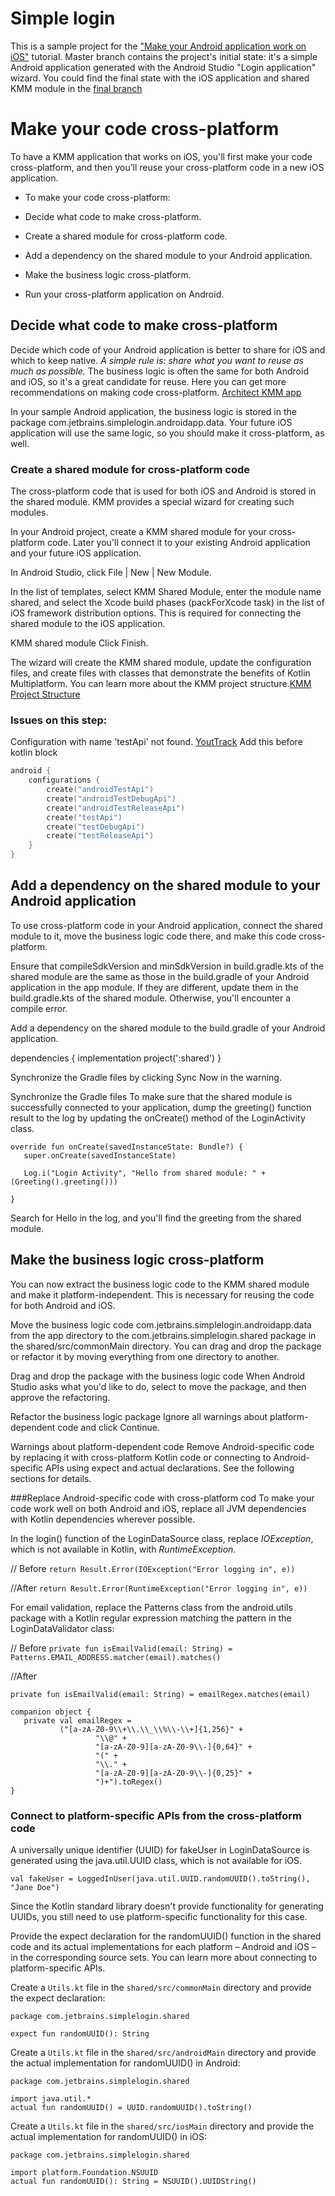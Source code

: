 # Simple login

This is a sample project for the ["Make your Android application work on iOS"](https://kotlinlang.org/docs/mobile/integrate-in-existing-app.html) tutorial. Master branch contains the project's initial state: it's a simple Android application generated with the Android Studio "Login application" wizard. You could find the final state with the iOS application and shared KMM module in the [final branch](https://github.com/Kotlin/kmm-integration-sample/tree/final)


# Make your code cross-platform 
To have a KMM application that works on iOS, you'll first make your code cross-platform, and then you’ll reuse your cross-platform code in a new iOS application.

- To make your code cross-platform:

- Decide what code to make cross-platform.

- Create a shared module for cross-platform code.

- Add a dependency on the shared module to your Android application.

- Make the business logic cross-platform.

- Run your cross-platform application on Android.

## Decide what code to make cross-platform

Decide which code of your Android application is better to share for iOS and which to keep native. *A simple rule is: share what you want to reuse as much as possible.* The business logic is often the same for both Android and iOS, so it's a great candidate for reuse. Here you can get more recommendations on making code cross-platform. [Architect KMM app](https://kotlinlang.org/docs/mobile/architect-kmm-app.html)

In your sample Android application, the business logic is stored in the package com.jetbrains.simplelogin.androidapp.data. Your future iOS application will use the same logic, so you should make it cross-platform, as well.

### Create a shared module for cross-platform code
The cross-platform code that is used for both iOS and Android is stored in the shared module. KMM provides a special wizard for creating such modules.

In your Android project, create a KMM shared module for your cross-platform code. Later you'll connect it to your existing Android application and your future iOS application.

In Android Studio, click File | New | New Module.

In the list of templates, select KMM Shared Module, enter the module name shared, and select the Xcode build phases (packForXcode task) in the list of iOS framework distribution options.
This is required for connecting the shared module to the iOS application.

KMM shared module
Click Finish.

The wizard will create the KMM shared module, update the configuration files, and create files with classes that demonstrate the benefits of Kotlin Multiplatform. You can learn more about the KMM project structure.[KMM Project Structure](https://kotlinlang.org/docs/mobile/discover-kmm-project.html)

### Issues on this step:

Configuration with name 'testApi' not found. [YoutTrack](https://youtrack.jetbrains.com/issue/KT-43944)
Add this before kotlin block
``` kotlin
android {
    configurations {
        create("androidTestApi")
        create("androidTestDebugApi")
        create("androidTestReleaseApi")
        create("testApi")
        create("testDebugApi")
        create("testReleaseApi")
    }
}
```


## Add a dependency on the shared module to your Android application
To use cross-platform code in your Android application, connect the shared module to it, move the business logic code there, and make this code cross-platform.

Ensure that compileSdkVersion and minSdkVersion in build.gradle.kts of the shared module are the same as those in the build.gradle of your Android application in the app module.
If they are different, update them in the build.gradle.kts of the shared module. Otherwise, you'll encounter a compile error.

Add a dependency on the shared module to the build.gradle of your Android application.

dependencies {
    implementation project(':shared')
}
 
Synchronize the Gradle files by clicking Sync Now in the warning.

Synchronize the Gradle files
To make sure that the shared module is successfully connected to your application, dump the greeting() function result to the log by updating the onCreate() method of the LoginActivity class.
```
override fun onCreate(savedInstanceState: Bundle?) {
   super.onCreate(savedInstanceState)

   Log.i("Login Activity", "Hello from shared module: " + (Greeting().greeting()))

}
 ```
Search for Hello in the log, and you'll find the greeting from the shared module.


## Make the business logic cross-platform
You can now extract the business logic code to the KMM shared module and make it platform-independent. This is necessary for reusing the code for both Android and iOS.

Move the business logic code com.jetbrains.simplelogin.androidapp.data from the app directory to the com.jetbrains.simplelogin.shared package in the shared/src/commonMain directory. You can drag and drop the package or refactor it by moving everything from one directory to another.

Drag and drop the package with the business logic code
When Android Studio asks what you'd like to do, select to move the package, and then approve the refactoring.

Refactor the business logic package
Ignore all warnings about platform-dependent code and click Continue.

Warnings about platform-dependent code
Remove Android-specific code by replacing it with cross-platform Kotlin code or connecting to Android-specific APIs using expect and actual declarations. See the following sections for details.


###Replace Android-specific code with cross-platform cod 
To make your code work well on both Android and iOS, replace all JVM dependencies with Kotlin dependencies wherever possible.

In the login() function of the LoginDataSource class, replace *IOException*, which is not available in Kotlin, with *RuntimeException*.

// Before
`return Result.Error(IOException("Error logging in", e))`
 
//After
`return Result.Error(RuntimeException("Error logging in", e))`
 
For email validation, replace the Patterns class from the android.utils package with a Kotlin regular expression matching the pattern in the LoginDataValidator class:

// Before
`private fun isEmailValid(email: String) = Patterns.EMAIL_ADDRESS.matcher(email).matches()`

//After
```
private fun isEmailValid(email: String) = emailRegex.matches(email)

companion object {
   private val emailRegex =
           ("[a-zA-Z0-9\\+\\.\\_\\%\\-\\+]{1,256}" +
                   "\\@" +
                   "[a-zA-Z0-9][a-zA-Z0-9\\-]{0,64}" +
                   "(" +
                   "\\." +
                   "[a-zA-Z0-9][a-zA-Z0-9\\-]{0,25}" +
                   ")+").toRegex()
}
```



### Connect to platform-specific APIs from the cross-platform code
A universally unique identifier (UUID) for fakeUser in LoginDataSource is generated using the java.util.UUID class, which is not available for iOS.

`val fakeUser = LoggedInUser(java.util.UUID.randomUUID().toString(), "Jane Doe")`
 
Since the Kotlin standard library doesn't provide functionality for generating UUIDs, you still need to use platform-specific functionality for this case.

Provide the expect declaration for the randomUUID() function in the shared code and its actual implementations for each platform – Android and iOS – in the corresponding source sets. You can learn more about connecting to platform-specific APIs.


Create a `Utils.kt` file in the `shared/src/commonMain` directory and provide the expect declaration:
```
package com.jetbrains.simplelogin.shared

expect fun randomUUID(): String
 ```
Create a `Utils.kt` file in the `shared/src/androidMain` directory and provide the actual implementation for randomUUID() in Android:
```
package com.jetbrains.simplelogin.shared

import java.util.*
actual fun randomUUID() = UUID.randomUUID().toString()
 ```
Create a `Utils.kt` file in the `shared/src/iosMain` directory and provide the actual implementation for randomUUID() in iOS:
```
package com.jetbrains.simplelogin.shared

import platform.Foundation.NSUUID
actual fun randomUUID(): String = NSUUID().UUIDString()
```
